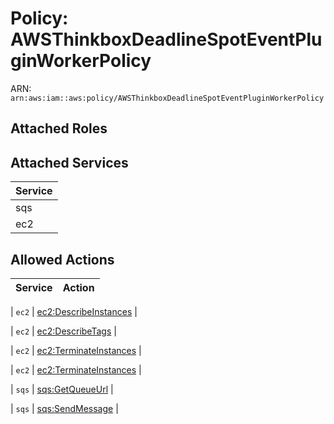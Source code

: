 # Policy: AWSThinkboxDeadlineSpotEventPluginWorkerPolicy

ARN: `arn:aws:iam::aws:policy/AWSThinkboxDeadlineSpotEventPluginWorkerPolicy`

## Attached Roles

## Attached Services

| Service |
|---------|
| sqs |
| ec2 |

## Allowed Actions

| Service | Action |
|:-------:|--------|

| `ec2` | [ec2:DescribeInstances](../actions.md#ec2:describeinstances) |

| `ec2` | [ec2:DescribeTags](../actions.md#ec2:describetags) |

| `ec2` | [ec2:TerminateInstances](../actions.md#ec2:terminateinstances) |

| `ec2` | [ec2:TerminateInstances](../actions.md#ec2:terminateinstances) |

| `sqs` | [sqs:GetQueueUrl](../actions.md#sqs:getqueueurl) |

| `sqs` | [sqs:SendMessage](../actions.md#sqs:sendmessage) |

